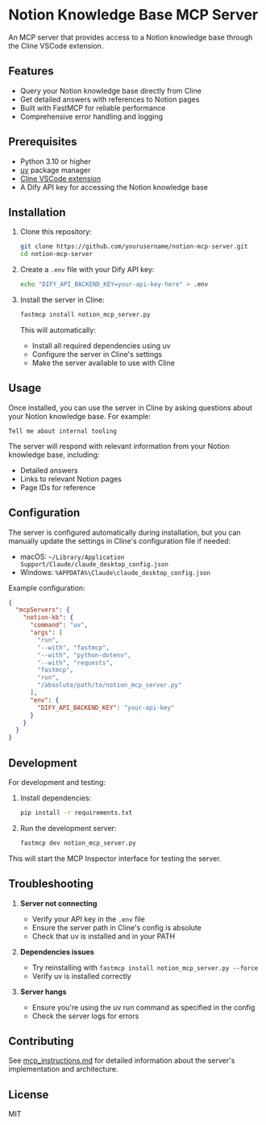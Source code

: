 # Notion Knowledge Base MCP Server

An MCP server that provides access to a Notion knowledge base through the Cline VSCode extension.

## Features

- Query your Notion knowledge base directly from Cline
- Get detailed answers with references to Notion pages
- Built with FastMCP for reliable performance
- Comprehensive error handling and logging

## Prerequisites

- Python 3.10 or higher
- [uv](https://github.com/astral-sh/uv) package manager
- [Cline VSCode extension](https://marketplace.visualstudio.com/items?itemName=saoudrizwan.claude-dev)
- A Dify API key for accessing the Notion knowledge base

## Installation

1. Clone this repository:
   ```bash
   git clone https://github.com/yourusername/notion-mcp-server.git
   cd notion-mcp-server
   ```

2. Create a `.env` file with your Dify API key:
   ```bash
   echo "DIFY_API_BACKEND_KEY=your-api-key-here" > .env
   ```

3. Install the server in Cline:
   ```bash
   fastmcp install notion_mcp_server.py
   ```

   This will automatically:
   - Install all required dependencies using uv
   - Configure the server in Cline's settings
   - Make the server available to use with Cline

## Usage

Once installed, you can use the server in Cline by asking questions about your Notion knowledge base. For example:

```
Tell me about internal tooling
```

The server will respond with relevant information from your Notion knowledge base, including:
- Detailed answers
- Links to relevant Notion pages
- Page IDs for reference

## Configuration

The server is configured automatically during installation, but you can manually update the settings in Cline's configuration file if needed:

- macOS: `~/Library/Application Support/Claude/claude_desktop_config.json`
- Windows: `%APPDATA%\Claude\claude_desktop_config.json`

Example configuration:
```json
{
  "mcpServers": {
    "notion-kb": {
      "command": "uv",
      "args": [
        "run",
        "--with", "fastmcp",
        "--with", "python-dotenv",
        "--with", "requests",
        "fastmcp",
        "run",
        "/absolute/path/to/notion_mcp_server.py"
      ],
      "env": {
        "DIFY_API_BACKEND_KEY": "your-api-key"
      }
    }
  }
}
```

## Development

For development and testing:

1. Install dependencies:
   ```bash
   pip install -r requirements.txt
   ```

2. Run the development server:
   ```bash
   fastmcp dev notion_mcp_server.py
   ```

This will start the MCP Inspector interface for testing the server.

## Troubleshooting

1. **Server not connecting**
   - Verify your API key in the `.env` file
   - Ensure the server path in Cline's config is absolute
   - Check that uv is installed and in your PATH

2. **Dependencies issues**
   - Try reinstalling with `fastmcp install notion_mcp_server.py --force`
   - Verify uv is installed correctly

3. **Server hangs**
   - Ensure you're using the uv run command as specified in the config
   - Check the server logs for errors

## Contributing

See [mcp_instructions.md](mcp_instructions.md) for detailed information about the server's implementation and architecture.

## License

MIT
